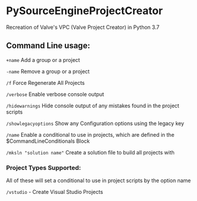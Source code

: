 # PySourceEngineProjectCreator
Recreation of Valve's VPC (Valve Project Creator) in Python 3.7

## Command Line usage:

`+name` Add a group or a project

`-name` Remove a group or a project

`/f` Force Regenerate All Projects

`/verbose` Enable verbose console output

`/hidewarnings` Hide console output of any mistakes found in the project scripts

`/showlegacyoptions` Show any Configuration options using the legacy key

`/name` Enable a conditional to use in projects, which are defined in the $CommandLineConditionals Block

`/mksln "solution name"` Create a solution file to build all projects with

### Project Types Supported:

All of these will set a conditional to use in project scripts by the option name

`/vstudio` - Create Visual Studio Projects

